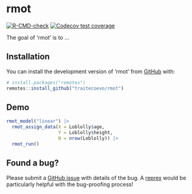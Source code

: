 
<!-- README.md is generated from README.Rmd. Please edit that file -->

# rmot

<!-- badges: start -->

[![R-CMD-check](https://github.com/traitecoevo/rmot/actions/workflows/R-CMD-check.yaml/badge.svg)](https://github.com/traitecoevo/rmot/actions/workflows/R-CMD-check.yaml)
[![Codecov test
coverage](https://codecov.io/gh/traitecoevo/rmot/branch/master/graph/badge.svg)](https://app.codecov.io/gh/traitecoevo/rmot?branch=master)
<!-- badges: end -->

The goal of ‘rmot’ is to …

## Installation

You can install the development version of ‘rmot’ from
[GitHub](https://github.com/) with:

``` r
# install.packages("remotes")
remotes::install_github("traitecoevo/rmot")
```

## Demo

``` r
rmot_model("linear") |>
  rmot_assign_data(X = Loblolly$age,
                   Y = Loblolly$height,
                   N = nrow(Loblolly)) |>
  rmot_run()
```

## Found a bug?

Please submit a [GitHub
issue](https://github.com/traitecoevo/rmot/issues) with details of the
bug. A [reprex](https://reprex.tidyverse.org/) would be particularly
helpful with the bug-proofing process!
